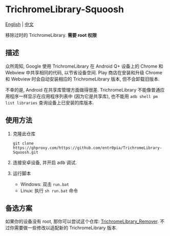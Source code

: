 # TrichromeLibrary-Squoosh

[English](https://github.com/entr0pia/TrichromeLibrary-Squoosh#readme) | [中文](https://github.com/entr0pia/TrichromeLibrary-Squoosh/blob/master/README_ZH.md)

移除过时的 TrichromeLibrary. **需要 root 权限**

## 描述

众所周知, Google 使用 TrichromeLibrary 在 Android Q+ 设备上的 Chrome 和 Webview 中共享相同的代码, 以节省设备空间. Play 商店在安装和升级 Chrome 和 Webview 时会自动安装相应的 TrichromeLibrary 版本, 但不会卸载旧版本. 

不幸的是, Android 在共享库管理方面做得很差. TrichromeLibrary 不能像普通应用程序一样显示在应用程序列表中 (因为它是共享库), 也不能用 ```adb shell pm list libraries``` 查询设备上已安装的库版本.

## 使用方法

1. 克隆此仓库

    ```git clone https://ghproxy.com/https://github.com/entr0pia/TrichromeLibrary-Squoosh.git```

2. 连接安卓设备, 并开启 adb 调试.
3. 运行脚本

    - Windows: 双击 ```run.bat```
    - Linux: 执行 ```sh run.bat``` 命令

## 备选方案

如果你的设备没有 root, 那你可以尝试这个仓库: [TrichromeLibrary_Remover](https://github.com/Undefined-User/TrichromeLibrary_Remover). 不过你需要做一些修改以适配新的 TrichromeLibrary 版本.